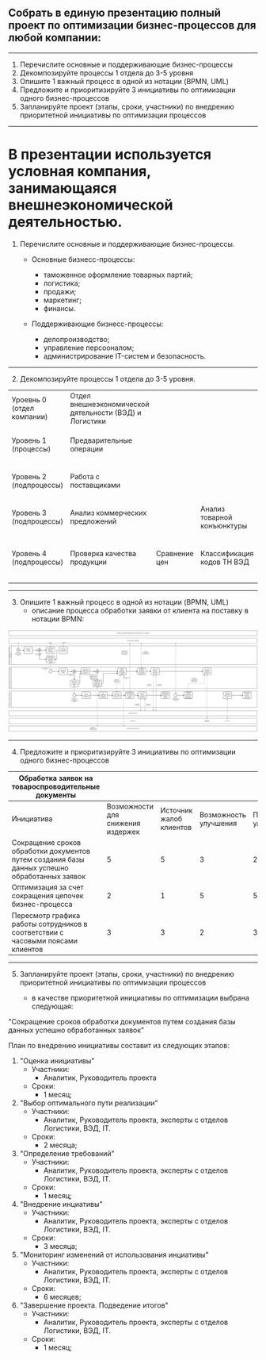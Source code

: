 ## Собрать в единую презентацию полный проект по оптимизации бизнес-процессов для любой компании:
----

1. Перечислите основные и поддерживающие бизнес-процессы
2. Декомпозируйте процессы 1 отдела до 3-5 уровня
3. Опишите 1 важный процесс в одной из нотации (BPMN, UML)
4. Предложите и приоритизируйте 3 инициативы по оптимизации одного бизнес-процессов 
5. Запланируйте проект (этапы, сроки, участники) по внедрению приоритетной инициативы по оптимизации процессов

----

# В презентации используется условная компания, занимающаяся внешнеэкономической деятельностью.

1. Перечислите основные и поддерживающие бизнес-процессы.
    - Основные бизнесс-процессы:
        - таможенное оформление товарных партий;
        - логистика;
        - продажи;
        - маркетинг;
        - финансы.

    - Поддерживающие бизнесс-процессы:
        - делопроизводство;
        - управление персооналом;
        - администрирование IT-систем и безопасность.

---

2. Декомпозируйте процессы 1 отдела до 3-5 уровня.

| | | | | | | | | | | | | | | | | | | | | | | | | | | | | | | | | |
|-|-|-|-|-|-|-|-|-|-|-|-|-|-|-|-|-|-|-|-|-|-|-|-|-|-|-|-|-|-|-|-|-|
|Уроевнь 0 (отдел компании)|Отдел внешнеэкономической дятельности (ВЭД) и Логистики| | | | | | | | | | | | | | | | | | | | | | | | | | | | | | | |
|Уровень 1 (процессы)|Предварительные операции| | | | | | | | | | | | | | | | | | | | |Таможенное оформление товарных партий| | | | | | | | | | |
|Уровень 2 (подпроцессы)|Работа с поставщиками| | | | | | | |Подготовка к отправке партии| | | | | |Финансовая подготовка по поставке партии| | | | | | |Оформление таможенной декларации| | | | | | |Взаимодействие с финансовым блоком| | | |
|Уровень 3 (подпроцессы)|Анализ коммерческих предложений| |Анализ товарной конъюнктуры| | | |Заключение внешнеэкономических контрактов| |Выбор маршрута поставки| | |Сбор, подготовка документов для таможенного оформления| | |План по привлечению средств| | |План расходов| | | |Заполнение таможенной декларации| |Подача таможенной декларации| |Выпуск таможенной декларации| | |Таможенные платежи| |Валютно-банковский контроль| |
|Уровень 4 (подпроцессы)|Проверка качества продукции|Сравнение цен|Классификация кодов ТН ВЭД|Разрешительные документы|Проверка на наличие объектов интеллектуальный собственности|Предварительный расчет расходов на доставку и оформление товаров|Фиксация ключевых условий|Формирование окончательных коммерческих договоренностей|Маршрут|Тип транспорта|Условия поставки|Товаросопроводительные документы|Транспортные документы|Разрешительные документы|Поис клиентов внутри страны|Проведение переговоров |Заключение сделок|Транспортные расходы|Таможенные расходы|Налоги|Прочие расходы|Формализация документов|Проверка корректности заполнения|Запросы сведений и документов таможенными органами|Таможенный контроль|Инициация дальнейшей отправки товарной партии|Передача к бухучету|Таможенный контроль после выпуска|Контроль корректности расчета таможенных платежей|Внесение таможенных платежей|Оплата зарубежным поставщикам|Контроль исполнения валютного законодательства|
| | | | | | | | | | | | | | | | | | | | | | | | | | | | | | | | | |

---

3. Опишите 1 важный процесс в одной из нотации (BPMN, UML)
    - описание процесса обработки заявки от клиента на поставку в нотации BPMN:


<img src="diagram.png" />

---

4. Предложите и приоритизируйте 3 инициативы по оптимизации одного бизнес-процессов 

| Обработка заявок на товароспроводительные документы                                           |                                   |                         |                       |                    |                                   |       |
|-----------------------------------------------------------------------------------------------|-----------------------------------|-------------------------|-----------------------|--------------------|-----------------------------------|-------|
| Инициатива                                                                                    | Возможности для снижения издержек | Источник жалоб клиентов | Возможность улучшения | Простота улучшения | Источник недовольства сотрудников | Итого |
| Сокращение сроков обработки документов путем создания базы данных успешно обработанных заявок | 5                                 | 5                       | 3                     | 2                  | 5                                 | 20    |
| Оптимизация за счет сокращения цепочек бизнес-процесса                                        | 2                                 | 1                       | 5                     | 5                  | 3                                 | 16    |
| Пересмотр графика работы сотрудников в соответствии с  часовыми поясами клиентов              | 3                                 | 3                       | 2                     | 3                  | 3                                 | 14    |

---

5. Запланируйте проект (этапы, сроки, участники) по внедрению приоритетной инициативы по оптимизации процессов

    - в качестве приоритетной инициативы по оптимизации выбрана следующая: 

"Сокращение сроков обработки документов путем создания базы данных успешно обработанных заявок"

План по внедрению инициативы составит из следующих этапов:
1. "Оценка инициативы"
    - Участники:
        - Аналитик, Руководитель проекта
    - Сроки:
        - 1 месяц;
2. "Выбор оптимального пути реализации"
    - Участники:
        - Аналитик, Руководитель проекта, эксперты с отделов Логистики, ВЭД, IT.
    - Сроки:
        - 2 месяца;
3. "Определение требований"
    - Участники:
        - Аналитик, Руководитель проекта, эксперты с отделов Логистики, ВЭД, IT.
    - Сроки:
        - 1 месяц;
4. "Внедрение инциативы"
    - Участники:
        - Аналитик, Руководитель проекта, эксперты с отделов Логистики, ВЭД, IT.
    - Сроки:
        - 3 месяца;
5. "Мониторинг изменений от использования инциативы"
    - Участники:
        - Аналитик, Руководитель проекта, эксперты с отделов Логистики, ВЭД, IT.
    - Сроки:
        - 6 месяцев;
6. "Завершение проекта. Подведение итогов"
    - Участники:
        - Аналитик, Руководитель проекта, эксперты с отделов Логистики, ВЭД, IT.
    - Сроки:
        - 1 месяц;